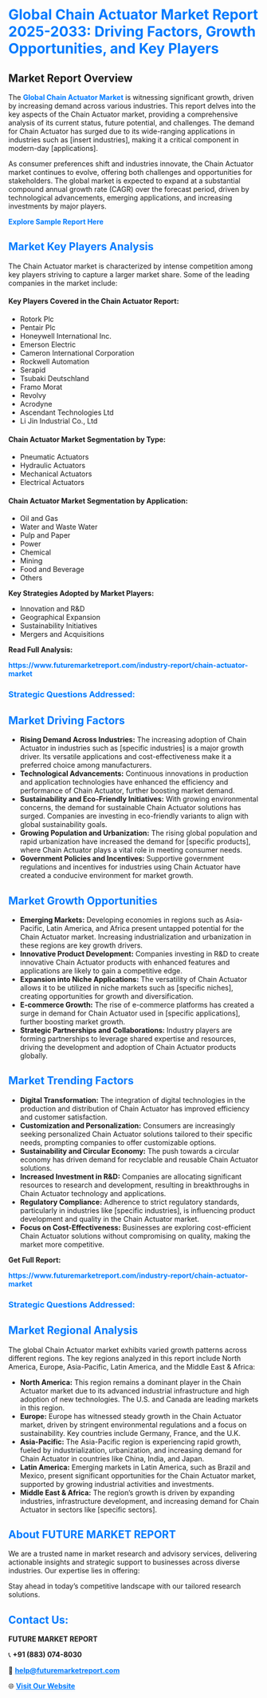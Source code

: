 <h1 style="color: #007BFF;">Global Chain Actuator Market Report 2025-2033: Driving Factors, Growth Opportunities, and Key Players</h1>

<section id="overview">
<h2>Market Report Overview</h2>
<p>The <a href="https://www.futuremarketreport.com/industry-report/chain-actuator-market" style="color: #007BFF; text-decoration: none;"><strong>Global Chain Actuator Market</strong></a> is witnessing significant growth, driven by increasing demand across various industries. This report delves into the key aspects of the Chain Actuator market, providing a comprehensive analysis of its current status, future potential, and challenges. The demand for Chain Actuator has surged due to its wide-ranging applications in industries such as [insert industries], making it a critical component in modern-day [applications].</p>
<p>As consumer preferences shift and industries innovate, the Chain Actuator market continues to evolve, offering both challenges and opportunities for stakeholders. The global market is expected to expand at a substantial compound annual growth rate (CAGR) over the forecast period, driven by technological advancements, emerging applications, and increasing investments by major players.</p>
</section>

<section id="overview">
<p><a href="https://www.futuremarketreport.com/request-sample/reportId=86966" style="color: #007BFF; text-decoration: none;"><strong>Explore Sample Report Here</strong></a></p>
</section>

<section id="key-players">
<h2 style="color: #007BFF;">Market Key Players Analysis</h2>
<p>The Chain Actuator market is characterized by intense competition among key players striving to capture a larger market share. Some of the leading companies in the market include:</p>
<h4>Key Players Covered in the Chain Actuator Report:</h4>
<ul><li>Rotork Plc</li><li>Pentair Plc</li><li>Honeywell International Inc.</li><li>Emerson Electric</li><li>Cameron International Corporation</li><li>Rockwell Automation</li><li>Serapid</li><li>Tsubaki Deutschland</li><li>Framo Morat</li><li>Revolvy</li><li>Acrodyne</li><li>Ascendant Technologies Ltd</li><li>Li Jin Industrial Co., Ltd</li></ul>
<h4>Chain Actuator Market Segmentation by Type:</h4>
<ul><li>Pneumatic Actuators</li><li>Hydraulic Actuators</li><li>Mechanical Actuators</li><li>Electrical Actuators</li></ul>

<h4>Chain Actuator Market Segmentation by Application:</h4>
<ul><li>Oil and Gas</li><li>Water and Waste Water</li><li>Pulp and Paper</li><li>Power</li><li>Chemical</li><li>Mining</li><li>Food and Beverage</li><li>Others</li></ul>
<p><strong>Key Strategies Adopted by Market Players:</strong></p>
<ul>
<li>Innovation and R&D</li>
<li>Geographical Expansion</li>
<li>Sustainability Initiatives</li>
<li>Mergers and Acquisitions</li>
</ul>
</section>

<section>
<p><strong>Read Full Analysis: </strong></p><a href="https://www.futuremarketreport.com/industry-report/chain-actuator-market" style="color: #007BFF; text-decoration: none;"><strong>https://www.futuremarketreport.com/industry-report/chain-actuator-market</strong></a>
<h3 style="color: #007BFF;">Strategic Questions Addressed:</h3>
</section>

<section id="driving-factors">
<h2 style="color: #007BFF;">Market Driving Factors</h2>
<ul>
<li><strong>Rising Demand Across Industries:</strong> The increasing adoption of Chain Actuator in industries such as [specific industries] is a major growth driver. Its versatile applications and cost-effectiveness make it a preferred choice among manufacturers.</li>
<li><strong>Technological Advancements:</strong> Continuous innovations in production and application technologies have enhanced the efficiency and performance of Chain Actuator, further boosting market demand.</li>
<li><strong>Sustainability and Eco-Friendly Initiatives:</strong> With growing environmental concerns, the demand for sustainable Chain Actuator solutions has surged. Companies are investing in eco-friendly variants to align with global sustainability goals.</li>
<li><strong>Growing Population and Urbanization:</strong> The rising global population and rapid urbanization have increased the demand for [specific products], where Chain Actuator plays a vital role in meeting consumer needs.</li>
<li><strong>Government Policies and Incentives:</strong> Supportive government regulations and incentives for industries using Chain Actuator have created a conducive environment for market growth.</li>
</ul>
</section>

<section id="growth-opportunities">
<h2 style="color: #007BFF;">Market Growth Opportunities</h2>
<ul>
<li><strong>Emerging Markets:</strong> Developing economies in regions such as Asia-Pacific, Latin America, and Africa present untapped potential for the Chain Actuator market. Increasing industrialization and urbanization in these regions are key growth drivers.</li>
<li><strong>Innovative Product Development:</strong> Companies investing in R&D to create innovative Chain Actuator products with enhanced features and applications are likely to gain a competitive edge.</li>
<li><strong>Expansion into Niche Applications:</strong> The versatility of Chain Actuator allows it to be utilized in niche markets such as [specific niches], creating opportunities for growth and diversification.</li>
<li><strong>E-commerce Growth:</strong> The rise of e-commerce platforms has created a surge in demand for Chain Actuator used in [specific applications], further boosting market growth.</li>
<li><strong>Strategic Partnerships and Collaborations:</strong> Industry players are forming partnerships to leverage shared expertise and resources, driving the development and adoption of Chain Actuator products globally.</li>
</ul>
</section>

<section id="trending-factors">
<h2 style="color: #007BFF;">Market Trending Factors</h2>
<ul>
<li><strong>Digital Transformation:</strong> The integration of digital technologies in the production and distribution of Chain Actuator has improved efficiency and customer satisfaction.</li>
<li><strong>Customization and Personalization:</strong> Consumers are increasingly seeking personalized Chain Actuator solutions tailored to their specific needs, prompting companies to offer customizable options.</li>
<li><strong>Sustainability and Circular Economy:</strong> The push towards a circular economy has driven demand for recyclable and reusable Chain Actuator solutions.</li>
<li><strong>Increased Investment in R&D:</strong> Companies are allocating significant resources to research and development, resulting in breakthroughs in Chain Actuator technology and applications.</li>
<li><strong>Regulatory Compliance:</strong> Adherence to strict regulatory standards, particularly in industries like [specific industries], is influencing product development and quality in the Chain Actuator market.</li>
<li><strong>Focus on Cost-Effectiveness:</strong> Businesses are exploring cost-efficient Chain Actuator solutions without compromising on quality, making the market more competitive.</li>
</ul>
</section>

<section>
<p><strong>Get Full Report: </strong></p><a href="https://www.futuremarketreport.com/industry-report/chain-actuator-market" style="color: #007BFF; text-decoration: none;"><strong>https://www.futuremarketreport.com/industry-report/chain-actuator-market</strong></a>
<h3 style="color: #007BFF;">Strategic Questions Addressed:</h3>
</section>


<section id="regional-analysis">
<h2 style="color: #007BFF;">Market Regional Analysis</h2>
<p>The global Chain Actuator market exhibits varied growth patterns across different regions. The key regions analyzed in this report include North America, Europe, Asia-Pacific, Latin America, and the Middle East & Africa:</p>
<ul>
<li><strong>North America:</strong> This region remains a dominant player in the Chain Actuator market due to its advanced industrial infrastructure and high adoption of new technologies. The U.S. and Canada are leading markets in this region.</li>
<li><strong>Europe:</strong> Europe has witnessed steady growth in the Chain Actuator market, driven by stringent environmental regulations and a focus on sustainability. Key countries include Germany, France, and the U.K.</li>
<li><strong>Asia-Pacific:</strong> The Asia-Pacific region is experiencing rapid growth, fueled by industrialization, urbanization, and increasing demand for Chain Actuator in countries like China, India, and Japan.</li>
<li><strong>Latin America:</strong> Emerging markets in Latin America, such as Brazil and Mexico, present significant opportunities for the Chain Actuator market, supported by growing industrial activities and investments.</li>
<li><strong>Middle East & Africa:</strong> The region’s growth is driven by expanding industries, infrastructure development, and increasing demand for Chain Actuator in sectors like [specific sectors].</li>
</ul>
</section>

<footer>
<h2 style="color: #007BFF;">About FUTURE MARKET REPORT</h2>
<p>We are a trusted name in market research and advisory services, delivering actionable insights and strategic support to businesses across diverse industries. Our expertise lies in offering:</p>

<p>Stay ahead in today’s competitive landscape with our tailored research solutions.</p>

<h2 style="color: #007BFF;">Contact Us:</h2>
<p><strong>FUTURE MARKET REPORT</strong></p>
<p>📞 <strong>+91 (883) 074-8030</strong></p>
<p>📧 <strong><a href="mailto:help@futuremarketreport.com" style="color: #007BFF;">help@futuremarketreport.com</a></strong></p>
<p>🌐 <strong><a href="https://www.futuremarketreport.com/" style="color: #007BFF;">Visit Our Website</a></strong></p>
</footer>